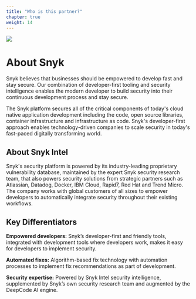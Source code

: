 ```yaml
---
title: "Who is this partner?"
chapter: true
weight: 14
---
```

<a href="https://snyk.co/AWSMP-Workshop" target="_blank"><img src="/images/snyk-logo-solid-background.png"></a>

# About Snyk

Snyk believes that businesses should be empowered to develop fast and stay secure. Our combination of developer-first tooling and security intelligence enables the modern developer to build security into their continuous development process and stay secure. 

The Snyk platform secures all of the critical components of today's cloud native application development including the code, open source libraries, container infrastructure and infrastructure as code. Snyk's developer-first approach enables technology-driven companies to scale security in today's fast-paced digitally transforming world. 

## About Snyk Intel 
Snyk's security platform is powered by its industry-leading proprietary vulnerability database, maintained by the expert Snyk security research team, that also powers security solutions from strategic partners such as Atlassian, Datadog, Docker, IBM Cloud, Rapid7, Red Hat and Trend Micro. The company works with global customers of all sizes to empower developers to automatically integrate security throughout their existing workflows.

## Key Differentiators 
**Empowered developers:** Snyk’s developer-first and friendly tools, integrated with development tools where developers work, makes it easy for developers to implement security.

**Automated fixes:** Algorithm-based fix technology with automation processes to implement fix recommendations as part of development.

**Security expertise:** Powered by Snyk Intel security intelligence, supplemented by Snyk’s own security research team and augmented by the DeepCode AI engine.


